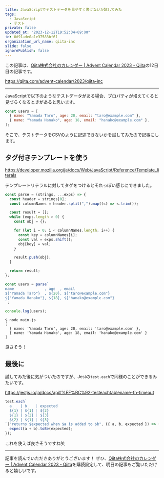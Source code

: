 ```yaml
---
title: JavaScriptでテストデータを見やすく書けないか試してみた
tags:
  - JavaScript
  - テスト
private: false
updated_at: "2023-12-12T19:52:34+09:00"
id: 0d91ade0a1e37588bf61
organization_url_name: qiita-inc
slide: false
ignorePublish: false
---
```


この記事は、[Qiita株式会社のカレンダー | Advent Calendar 2023 - Qiita](https://qiita.com/advent-calendar/2023/qiita-inc)の12日目の記事です。

https://qiita.com/advent-calendar/2023/qiita-inc

---

JavaScriptで以下のようなテストデータがある場合、プロパティが増えてくると見づらくなるときがあると思います。

```js
const users = [
  { name: "Yamada Taro", age: 20, email: "taro@example.com" },
  { name: "Yamada Hanako", age: 18, email: "hanako@example.com" },
];
```

そこで、テストデータをCSVのように記述できないかを試してみたので記事にします。

## タグ付きテンプレートを使う

https://developer.mozilla.org/ja/docs/Web/JavaScript/Reference/Template_literals

テンプレートリテラルに対してタグをつけるとそれっぽい感じにできました。

```js
const parse = (strings, ...exps) => {
  const header = strings[0];
  const columnNames = header.split(",").map((s) => s.trim());

  const result = [];
  while (exps.length > 0) {
    const obj = {};

    for (let i = 0; i < columnNames.length; i++) {
      const key = columnNames[i];
      const val = exps.shift();
      obj[key] = val;
    }

    result.push(obj);
  }

  return result;
};

const users = parse`
name              , age  , email
${"Yamada Taro"}  , ${20}, ${"taro@example.com"}
${"Yamada Hanako"}, ${18}, ${"hanako@example.com"}
`;

console.log(users);
```

```
$ node main.js
[
  { name: 'Yamada Taro', age: 20, email: 'taro@example.com' },
  { name: 'Yamada Hanako', age: 18, email: 'hanako@example.com' }
]
```

良さそう！

## 最後に

試してみた後に気がついたのですが、Jestの`test.each`で同様のことができるみたいです。

https://jestjs.io/ja/docs/api#%EF%BC%92-testeachtablename-fn-timeout

```js
test.each`
  a    | b    | expected
  ${1} | ${1} | ${2}
  ${1} | ${2} | ${3}
  ${2} | ${1} | ${3}
`("returns $expected when $a is added to $b", ({ a, b, expected }) => {
  expect(a + b).toBe(expected);
});
```

これを使えば良さそうですね笑

---

記事を読んでいただきありがとうございます！
ぜひ、[Qiita株式会社のカレンダー | Advent Calendar 2023 - Qiita](https://qiita.com/advent-calendar/2023/qiita-inc)を購読設定して、明日の記事もご覧いただけると嬉しいです。
